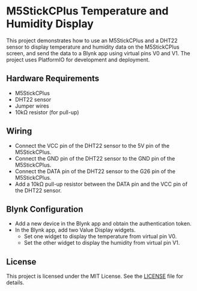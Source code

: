 # M5StickCPlus Temperature and Humidity Display

This project demonstrates how to use an M5StickCPlus and a DHT22 sensor to display temperature and humidity data on the M5StickCPlus screen, and send the data to a Blynk app using virtual pins V0 and V1. The project uses PlatformIO for development and deployment.


## Hardware Requirements
- M5StickCPlus
- DHT22 sensor
- Jumper wires
- 10kΩ resistor (for pull-up)

## Wiring
- Connect the VCC pin of the DHT22 sensor to the 5V pin of the M5StickCPlus.
- Connect the GND pin of the DHT22 sensor to the GND pin of the M5StickCPlus.
- Connect the DATA pin of the DHT22 sensor to the G26 pin of the M5StickCPlus.
- Add a 10kΩ pull-up resistor between the DATA pin and the VCC pin of the DHT22 sensor.

## Blynk Configuration
- Add a new device in the Blynk app and obtain the authentication token.
- In the Blynk app, add two Value Display widgets.
  - Set one widget to display the temperature from virtual pin V0.
  - Set the other widget to display the humidity from virtual pin V1.

## License

This project is licensed under the MIT License. See the [LICENSE](LICENSE) file for details.
